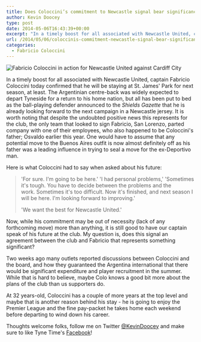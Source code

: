 ```yaml
---
title: Does Coloccini’s commitment to Newcastle signal bear significance?
author: Kevin Doocey
type: post
date: 2014-05-06T16:43:39+00:00
excerpt: "In a timely boost for all associated with Newcastle United, captain Fabricio Coloccini today confirmed that he will be staying at St. James' Park for next season, at least. The Argentinian centre-back.."
url: /2014/05/06/coloccinis-commitment-newcastle-signal-bear-significance/
categories:
  - Fabricio Coloccini
---
```


![Fabricio Coloccini in action for Newcastle United against Cardiff City](https://www.tynetime.com/wp-content/uploads/2014/05/Fabricio-Coloccini-Newcastle-Cardiff.jpg "olo - Confirms that his future remains on Tyneside after sorting personal issues")

In a timely boost for all associated with Newcastle United, captain Fabricio Coloccini today confirmed that he will be staying at St. James' Park for next season, at least. The Argentinian centre-back was widely expected to depart Tyneside for a return to his home nation, but all has been put to bed as the ball-playing defender announced to the *Shields Gazette* that he is already looking forward to the next campaign in a Newcastle jersey. It is worth noting that despite the undoubted positive news this represents for the club, the only team that looked to sign Fabricio, San Lorenzo, parted company with one of their employees, who also happened to be Coloccini's father; Osvaldo earlier this year. One would have to assume that any potential move to the Buenos Aires outfit is now almost definitely off as his father was a leading influence in trying to seal a move for the ex-Deportivo man.

Here is what Coloccini had to say when asked about his future:

> 'For sure. I'm going to be here.'
> 'I had personal problems,'
> 'Sometimes it's tough. You have to decide between the problems and the work. Sometimes it's too difficult. Now it's finished, and next season I will be here. I'm looking forward to improving.'
>
> 'We want the best for Newcastle United.'

Now, while his commitment may be out of necessity (lack of any forthcoming move) more than anything, it is still good to have our captain speak of his future at the club. My question is, does this signal an agreement between the club and Fabricio that represents something significant?

Two weeks ago many outlets reported discussions between Coloccini and the board, and how they guaranteed the Argentina international that there would be significant expenditure and player recruitment in the summer. While that is hard to believe, maybe Colo knows a good bit more about the plans of the club than us supporters do.

At 32 years-old, Coloccini has a couple of more years at the top level and maybe that is another reason behind his stay - he is going to enjoy the Premier League and the fine pay-packet he takes home each weekend before departing to wind down his career.

Thoughts welcome folks, follow me on Twitter [@KevinDoocey](https://twitter.com/kevindoocey "kevin doocey twitter") and make sure to like Tyne Time's [Facebook](http://www.facebook.com/tynetime "Tyne Time Facebook")!
